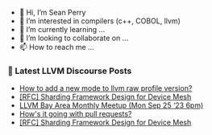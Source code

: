 - 👋 Hi, I’m Sean Perry
- 👀 I’m interested in compilers (c++, COBOL, llvm)
- 🌱 I’m currently learning ...
- 💞️ I’m looking to collaborate on ...
- 📫 How to reach me ...

<!---
s66perry/s66perry is a ✨ special ✨ repository because its `README.md` (this file) appears on your GitHub profile.
You can click the Preview link to take a look at your changes.
--->
### 📕 Latest LLVM Discourse Posts

<!-- DISCOURSE-LLVM:START -->
- [How to add a new mode to llvm raw profile version?](https://discourse.llvm.org/t/how-to-add-a-new-mode-to-llvm-raw-profile-version/73688#post_1)
- [[RFC] Sharding Framework Design for Device Mesh](https://discourse.llvm.org/t/rfc-sharding-framework-design-for-device-mesh/73533?page=2#post_31)
- [LLVM Bay Area Monthly Meetup &lpar;Mon Sep 25 ‘23 6pm&rpar;](https://discourse.llvm.org/t/llvm-bay-area-monthly-meetup-mon-sep-25-23-6pm/73431#post_2)
- [How&#39;s it going with pull requests?](https://discourse.llvm.org/t/hows-it-going-with-pull-requests/73467?page=4#post_66)
- [[RFC] Sharding Framework Design for Device Mesh](https://discourse.llvm.org/t/rfc-sharding-framework-design-for-device-mesh/73533?page=2#post_30)
<!-- DISCOURSE-LLVM:END -->
